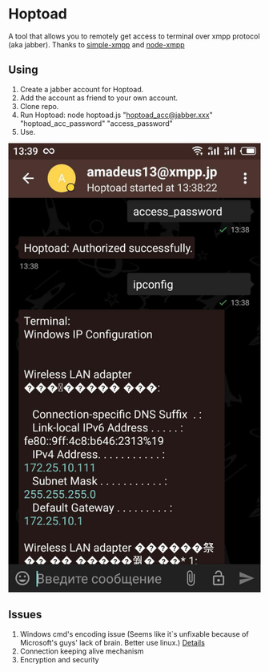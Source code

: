 # Hoptoad
A tool that allows you to remotely get access to terminal over xmpp protocol (aka jabber).
Thanks to [simple-xmpp](https://github.com/simple-xmpp/node-simple-xmpp) and [node-xmpp](https://github.com/tonyskn/node-xmpp)

## Using
1. Create a jabber account for Hoptoad.
2. Add the account as friend to your own account.
3. Clone repo.
4. Run Hoptoad: node hoptoad.js "hoptoad_acc@jabber.xxx" "hoptoad_acc_password" "access_password"
5. Use. 

![screen](screen.jpg?raw=true "")

## Issues
1. Windows cmd's encoding issue (Seems like it`s unfixable because of Microsoft's guys' lack of brain. Better use linux.) [Details](https://github.com/nodejs/node-v0.x-archive/issues/2190)
2. Connection keeping alive mechanism
3. Encryption and security
